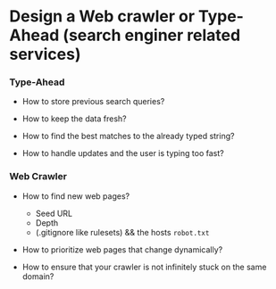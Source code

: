 # Design a Web crawler or Type-Ahead (search enginer related services)

### Type-Ahead
- How to store previous search queries?

- How to keep the data fresh?

- How to find the best matches to the already typed string?

- How to handle updates and the user is typing too fast?


### Web Crawler
- How to find new web pages?
    - Seed URL
    - Depth
    - (.gitignore like rulesets) && the hosts `robot.txt`
    
- How to prioritize web pages that change dynamically?

- How to ensure that your crawler is not infinitely stuck on the same domain?